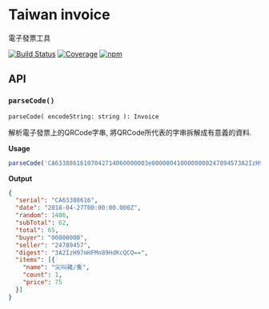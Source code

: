 # Taiwan invoice

電子發票工具

[![Build Status](https://travis-ci.org/tshihyi/taiwan-invoice.svg?branch=master)](https://travis-ci.org/tshihyi/taiwan-invoice)
[![Coverage](https://img.shields.io/codecov/c/github/tshihyi/taiwan-invoice.svg)](https://codecov.io/gh/tshihyi/taiwan-invoice)
[![npm](https://img.shields.io/npm/v/taiwan-invoice.svg)](https://www.npmjs.com/package/taiwan-invoice)

## API

### `parseCode()`

`parseCode(
  encodeString: string
): Invoice`

解析電子發票上的QRCode字串, 將QRCode所代表的字串拆解成有意義的資料.

**Usage**

```js
parseCode('CA63388616107042714060000003e0000004100000000247894573A2IzH97mHFMn89HdKcQCQ==:**********:1:1:1:尖叫雞/隻:1:75')
```

**Output**

```json
{
  "serial": "CA63388616",
  "date": "2018-04-27T00:00:00.000Z",
  "random": 1406,
  "subTotal": 62,
  "total": 65,
  "buyer": "00000000",
  "seller": "24789457",
  "digest": "3A2IzH97mHFMn89HdKcQCQ==",
  "items": [{
    "name": "尖叫雞/隻",
    "count": 1,
    "price": 75
  }]
}
```
